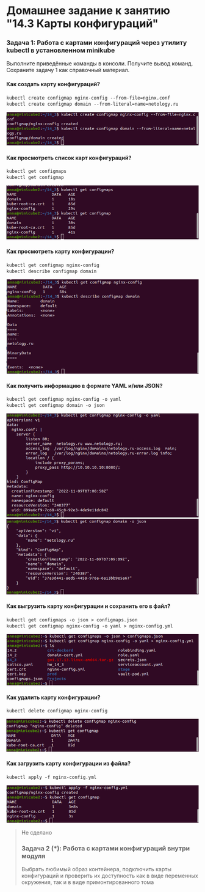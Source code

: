 # Домашнее задание к занятию "14.3 Карты конфигураций"

### Задача 1: Работа с картами конфигураций через утилиту kubectl в установленном minikube

Выполните приведённые команды в консоли. Получите вывод команд. Сохраните задачу 1 как справочный материал.

#### Как создать карту конфигураций?
```
kubectl create configmap nginx-config --from-file=nginx.conf
kubectl create configmap domain --from-literal=name=netology.ru
```
![ ](kub14_03_01.png)

#### Как просмотреть список карт конфигураций?
```
kubectl get configmaps
kubectl get configmap
```
![ ](kub14_03_02.png)

#### Как просмотреть карту конфигурации?
```
kubectl get configmap nginx-config
kubectl describe configmap domain
```
![ ](kub14_03_03.png)

#### Как получить информацию в формате YAML и/или JSON?
```
kubectl get configmap nginx-config -o yaml
kubectl get configmap domain -o json
```
![ ](kub14_03_04.png)
![ ](kub14_03_05.png)

#### Как выгрузить карту конфигурации и сохранить его в файл?
```
kubectl get configmaps -o json > configmaps.json
kubectl get configmap nginx-config -o yaml > nginx-config.yml
```
![ ](kub14_03_06.png)

#### Как удалить карту конфигурации?
```
kubectl delete configmap nginx-config
```
![ ](kub14_03_07.png)

#### Как загрузить карту конфигурации из файла?
```
kubectl apply -f nginx-config.yml
```
![ ](kub14_03_08.png)


> Не сделано
> ### Задача 2 (*): Работа с картами конфигураций внутри модуля
> Выбрать любимый образ контейнера, подключить карты конфигураций и проверить их доступность как в виде переменных окружения, так и в виде примонтированного тома